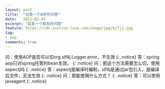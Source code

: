 ```yaml
---
layout: post
title:  "记录一个AOP的问答"
date:   2021-02-05
excerpt: "回复一个群友的问题"
feature: https://cdn.justice-love.com/image/jpg/bjfj1.jpg
tag:
- aop
comments: true
---
```


问：使用AOP是否可以切org.slf4j.Logger.error，不生效
{: .notice}
答：spring aop只对spring托管的bean生效。
{: .notice}
问：那这个方法需要怎么切，使用aspectj吗
{: .notice}
答：aspectj是编译时编制，slf4j是通过jar包引入，是编译后文件，无法生效
{: .notice}
问：那能使用什么方式？
{: .notice}
答：可以使用javaagent
{: .notice}
